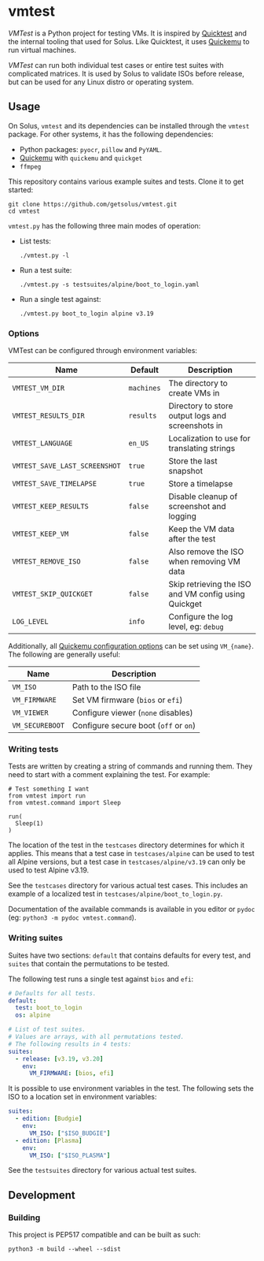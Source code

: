 # vmtest

*VMTest* is a Python project for testing VMs.
It is inspired by [Quicktest] and the internal tooling that used for Solus.
Like Quicktest, it uses [Quickemu] to run virtual machines.

*VMTest* can run both individual test cases or entire test suites with complicated matrices.
It is used by Solus to validate ISOs before release, but can be used for any Linux distro or operating system.

## Usage

On Solus, `vmtest` and its dependencies can be installed through the `vmtest` package.
For other systems, it has the following dependencies:

- Python packages: `pyocr`, `pillow` and `PyYAML`.
- [Quickemu] with `quickemu` and `quickget`
- `ffmpeg`

This repository contains various example suites and tests.
Clone it to get started:

```
git clone https://github.com/getsolus/vmtest.git
cd vmtest
```

`vmtest.py` has the following three main modes of operation:

- List tests:
  ```
  ./vmtest.py -l
  ```
- Run a test suite:
  ```
  ./vmtest.py -s testsuites/alpine/boot_to_login.yaml
  ```
- Run a single test against:
  ```
  ./vmtest.py boot_to_login alpine v3.19
  ```

### Options

VMTest can be configured through environment variables:

| Name                          | Default    | Description                                          |
|-------------------------------|------------|------------------------------------------------------|
| `VMTEST_VM_DIR`               | `machines` | The directory to create VMs in                       |
| `VMTEST_RESULTS_DIR`          | `results`  | Directory to store output logs and screenshots in    |
| `VMTEST_LANGUAGE`             | `en_US`    | Localization to use for translating strings          |
| `VMTEST_SAVE_LAST_SCREENSHOT` | `true`     | Store the last snapshot                              |
| `VMTEST_SAVE_TIMELAPSE`       | `true`     | Store a timelapse                                    |
| `VMTEST_KEEP_RESULTS`         | `false`    | Disable cleanup of screenshot and logging            |
| `VMTEST_KEEP_VM`              | `false`    | Keep the VM data after the test                      |
| `VMTEST_REMOVE_ISO`           | `false`    | Also remove the ISO when removing VM data            |
| `VMTEST_SKIP_QUICKGET`        | `false`    | Skip retrieving the ISO and VM config using Quickget |
| `LOG_LEVEL`                   | `info`     | Configure the log level, eg: `debug`                 |

Additionally, all [Quickemu configuration options] can be set using `VM_{name}`.
The following are generally useful:

| Name            | Description                           |
|-----------------|---------------------------------------|
| `VM_ISO`        | Path to the ISO file                  |
| `VM_FIRMWARE`   | Set VM firmware (`bios` or `efi`)     |
| `VM_VIEWER`     | Configure viewer (`none` disables)    |
| `VM_SECUREBOOT` | Configure secure boot (`off` or `on`) | 

### Writing tests

Tests are written by creating a string of commands and running them.
They need to start with a comment explaining the test.
For example:

```python3
# Test something I want
from vmtest import run
from vmtest.command import Sleep

run(
  Sleep(1)
)
```

The location of the test in the `testcases` directory determines for which it applies.
This means that a test case in `testcases/alpine` can be used to test all Alpine versions,
but a test case in `testcases/alpine/v3.19` can only be used to test Alpine v3.19.

See the `testcases` directory for various actual test cases.
This includes an example of a localized test in `testcases/alpine/boot_to_login.py`.

Documentation of the available commands is available in you editor or `pydoc` (eg: `python3 -m pydoc vmtest.command`).

### Writing suites

Suites have two sections: `default` that contains defaults for every test,
and `suites` that contain the permutations to be tested.

The following test runs a single test against `bios` and `efi`:

```yaml
# Defaults for all tests.
default:
  test: boot_to_login
  os: alpine

# List of test suites.
# Values are arrays, with all permutations tested.
# The following results in 4 tests:
suites:
  - release: [v3.19, v3.20]
    env:
      VM_FIRMWARE: [bios, efi]
```

It is possible to use environment variables in the test.
The following sets the ISO to a location set in environment variables:

```yaml
suites:
  - edition: [Budgie]
    env:
      VM_ISO: ["$ISO_BUDGIE"]
  - edition: [Plasma]
    env:
      VM_ISO: ["$ISO_PLASMA"]
```

See the `testsuites` directory for various actual test suites.

## Development

### Building

This project is PEP517 compatible and can be built as such:

```shell
python3 -m build --wheel --sdist
```

[Quickemu]: https://github.com/quickemu-project/quickemu
[Quicktest]: https://github.com/quickemu-project/quicktest
[Quickemu configuration options]: https://github.com/quickemu-project/quickemu/blob/master/docs/quickemu_conf.5.md
